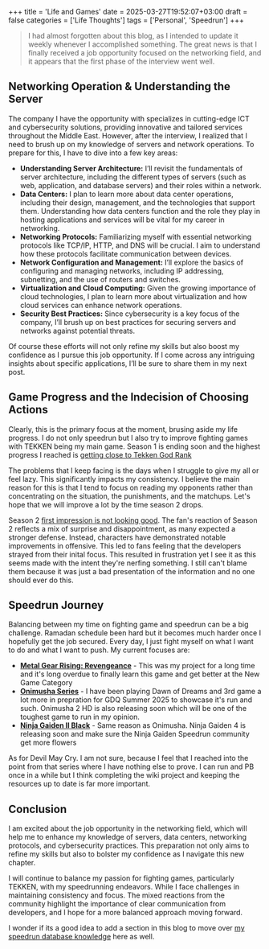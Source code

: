 +++
title = 'Life and Games'
date = 2025-03-27T19:52:07+03:00
draft = false
categories = ['Life Thoughts']
tags = ['Personal', 'Speedrun']
+++
> I had almost forgotten about this blog, as I intended to update it weekly whenever I accomplished something. The great news is that I finally received a job opportunity focused on the networking field, and it appears that the first phase of the interview went well.
<!--more-->

## Networking Operation & Understanding the Server

The company I have the opportunity with specializes in cutting-edge ICT and cybersecurity solutions, providing innovative and tailored services throughout the Middle East. However, after the interview, I realized that I need to brush up on my knowledge of servers and network operations. To prepare for this, I have to dive into a few key areas:
- **Understanding Server Architecture:** I’ll revisit the fundamentals of server architecture, including the different types of servers (such as web, application, and database servers) and their roles within a network.
- **Data Centers:** I plan to learn more about data center operations, including their design, management, and the technologies that support them. Understanding how data centers function and the role they play in hosting applications and services will be vital for my career in networking.
- **Networking Protocols:** Familiarizing myself with essential networking protocols like TCP/IP, HTTP, and DNS will be crucial. I aim to understand how these protocols facilitate communication between devices.
- **Network Configuration and Management:** I’ll explore the basics of configuring and managing networks, including IP addressing, subnetting, and the use of routers and switches.
- **Virtualization and Cloud Computing:** Given the growing importance of cloud technologies, I plan to learn more about virtualization and how cloud services can enhance network operations. 
- **Security Best Practices:** Since cybersecurity is a key focus of the company, I’ll brush up on best practices for securing servers and networks against potential threats.

Of course these efforts will not only refine my skills but also boost my confidence as I pursue this job opportunity. If I come across any intriguing insights about specific applications, I’ll be sure to share them in my next post.

## Game Progress and the Indecision of Choosing Actions

Clearly, this is the primary focus at the moment, brusing aside my life progress. I do not only speedrun but I also try to improve fighting games with TEKKEN being my main game. Season 1 is ending soon and the highest progress I reached is [getting close to Tekken God Rank](https://razraz94.github.io/LonerBlog/post/Life-and-Games/images/Junka.jpg)

The problems that I keep facing is the days when I struggle to give my all or feel lazy. This significantly impacts my consistency. I believe the main reason for this is that I tend to focus on reading my opponents rather than concentrating on the situation, the punishments, and the matchups. Let's hope that we will improve a lot by the time season 2 drops.

Season 2 [first impression is not looking good](https://www.youtube.com/watch?v=mwfOye9X_uw). The fan's reaction of Season 2 reflects a mix of surprise and disappointment, as many expected a stronger defense. Instead, characters have demonstrated notable improvements in offensive. This led to fans feeling that the developers strayed from their inital focus. This resulted in frustration yet I see it as this seems made with the intent they're nerfing something. I still can't blame them because it was just a bad presentation of the information and no one should ever do this. 

## Speedrun Journey

Balancing between my time on fighting game and speedrun can be a big challenge. Ramadan schedule been hard but it becomes much harder once I hopefully get the job secured. Every day, I just fight myself on what I want to do and what I want to push. My current focuses are:
- **[Metal Gear Rising: Revengeance](https://www.speedrun.com/mgrr?h=Any_NG-hard&x=vdo8mokp-5lymj2l4.013x8rr1)** - This was my project for a long time and it's long overdue to finally learn this game and get better at the New Game Category
- **[Onimusha Series](https://www.speedrun.com/series/onimusha)** - I have been playing Dawn of Dreams and 3rd game a lot more in prepration for GDQ Summer 2025 to showcase it's run and such. Onimusha 2 HD is also releasing soon which will be one of the toughest game to run in my opinion.
- **[Ninja Gaiden II Black](https://www.speedrun.com/NG2B)** - Same reason as Onimusha. Ninja Gaiden 4 is releasing soon and make sure the Ninja Gaiden Speedrun community get more flowers

As for Devil May Cry. I am not sure, because I feel that I reached into the point from that series where I have nothing else to prove. I can run and PB once in a while but I think completing the wiki project and keeping the resources up to date is far more important.

## Conclusion
I am excited about the job opportunity in the networking field, which will help me to enhance my knowledge of servers, data centers, networking protocols, and cybersecurity practices. This preparation not only aims to refine my skills but also to bolster my confidence as I navigate this new chapter.

I will continue to balance my passion for fighting games, particularly TEKKEN, with my speedrunning endeavors. While I face challenges in maintaining consistency and focus. The mixed reactions from the community highlight the importance of clear communication from developers, and I hope for a more balanced approach moving forward.

I wonder if its a good idea to add a section in this blog to move over [my speedrun database knowledge](https://bit.ly/srclhknowledge) here as well.
